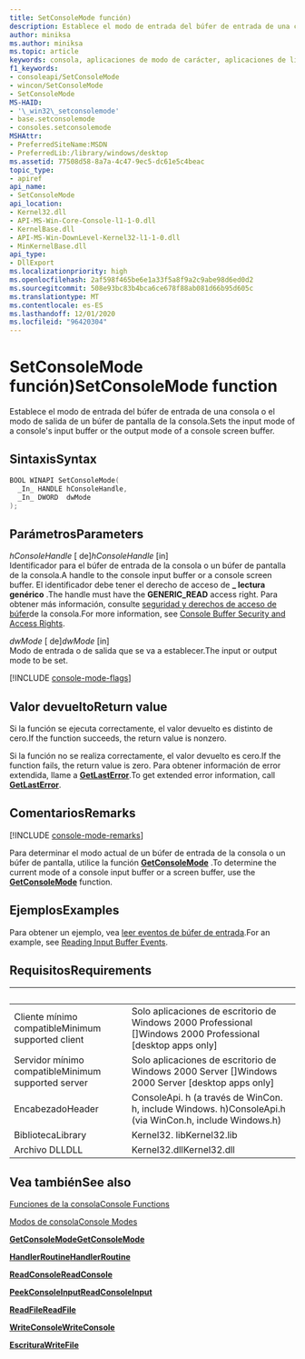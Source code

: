 ```yaml
---
title: SetConsoleMode función)
description: Establece el modo de entrada del búfer de entrada de una consola o el modo de salida de un búfer de pantalla de la consola.
author: miniksa
ms.author: miniksa
ms.topic: article
keywords: consola, aplicaciones de modo de carácter, aplicaciones de línea de comandos, aplicaciones de terminal, API de consola
f1_keywords:
- consoleapi/SetConsoleMode
- wincon/SetConsoleMode
- SetConsoleMode
MS-HAID:
- '\_win32\_setconsolemode'
- base.setconsolemode
- consoles.setconsolemode
MSHAttr:
- PreferredSiteName:MSDN
- PreferredLib:/library/windows/desktop
ms.assetid: 77508d58-8a7a-4c47-9ec5-dc61e5c4beac
topic_type:
- apiref
api_name:
- SetConsoleMode
api_location:
- Kernel32.dll
- API-MS-Win-Core-Console-l1-1-0.dll
- KernelBase.dll
- API-MS-Win-DownLevel-Kernel32-l1-1-0.dll
- MinKernelBase.dll
api_type:
- DllExport
ms.localizationpriority: high
ms.openlocfilehash: 2af598f465be6e1a33f5a8f9a2c9abe98d6ed0d2
ms.sourcegitcommit: 508e93bc83b4bca6ce678f88ab081d66b95d605c
ms.translationtype: MT
ms.contentlocale: es-ES
ms.lasthandoff: 12/01/2020
ms.locfileid: "96420304"
---
```

# <a name="setconsolemode-function"></a><span data-ttu-id="25e67-104">SetConsoleMode función)</span><span class="sxs-lookup"><span data-stu-id="25e67-104">SetConsoleMode function</span></span>

<span data-ttu-id="25e67-105">Establece el modo de entrada del búfer de entrada de una consola o el modo de salida de un búfer de pantalla de la consola.</span><span class="sxs-lookup"><span data-stu-id="25e67-105">Sets the input mode of a console's input buffer or the output mode of a console screen buffer.</span></span>

## <a name="syntax"></a><span data-ttu-id="25e67-106">Sintaxis</span><span class="sxs-lookup"><span data-stu-id="25e67-106">Syntax</span></span>

```C
BOOL WINAPI SetConsoleMode(
  _In_ HANDLE hConsoleHandle,
  _In_ DWORD  dwMode
);
```

## <a name="parameters"></a><span data-ttu-id="25e67-107">Parámetros</span><span class="sxs-lookup"><span data-stu-id="25e67-107">Parameters</span></span>

<span data-ttu-id="25e67-108">*hConsoleHandle* \[ de\]</span><span class="sxs-lookup"><span data-stu-id="25e67-108">*hConsoleHandle* \[in\]</span></span>  
<span data-ttu-id="25e67-109">Identificador para el búfer de entrada de la consola o un búfer de pantalla de la consola.</span><span class="sxs-lookup"><span data-stu-id="25e67-109">A handle to the console input buffer or a console screen buffer.</span></span> <span data-ttu-id="25e67-110">El identificador debe tener el derecho de acceso de **\_ lectura genérico** .</span><span class="sxs-lookup"><span data-stu-id="25e67-110">The handle must have the **GENERIC\_READ** access right.</span></span> <span data-ttu-id="25e67-111">Para obtener más información, consulte [seguridad y derechos de acceso de búfer](console-buffer-security-and-access-rights.md)de la consola.</span><span class="sxs-lookup"><span data-stu-id="25e67-111">For more information, see [Console Buffer Security and Access Rights](console-buffer-security-and-access-rights.md).</span></span>

<span data-ttu-id="25e67-112">*dwMode* \[ de\]</span><span class="sxs-lookup"><span data-stu-id="25e67-112">*dwMode* \[in\]</span></span>  
<span data-ttu-id="25e67-113">Modo de entrada o de salida que se va a establecer.</span><span class="sxs-lookup"><span data-stu-id="25e67-113">The input or output mode to be set.</span></span>

[!INCLUDE [console-mode-flags](./includes/console-mode-flags.md)]

## <a name="return-value"></a><span data-ttu-id="25e67-114">Valor devuelto</span><span class="sxs-lookup"><span data-stu-id="25e67-114">Return value</span></span>

<span data-ttu-id="25e67-115">Si la función se ejecuta correctamente, el valor devuelto es distinto de cero.</span><span class="sxs-lookup"><span data-stu-id="25e67-115">If the function succeeds, the return value is nonzero.</span></span>

<span data-ttu-id="25e67-116">Si la función no se realiza correctamente, el valor devuelto es cero.</span><span class="sxs-lookup"><span data-stu-id="25e67-116">If the function fails, the return value is zero.</span></span> <span data-ttu-id="25e67-117">Para obtener información de error extendida, llame a [**GetLastError**](https://msdn.microsoft.com/library/windows/desktop/ms679360).</span><span class="sxs-lookup"><span data-stu-id="25e67-117">To get extended error information, call [**GetLastError**](https://msdn.microsoft.com/library/windows/desktop/ms679360).</span></span>

## <a name="remarks"></a><span data-ttu-id="25e67-118">Comentarios</span><span class="sxs-lookup"><span data-stu-id="25e67-118">Remarks</span></span>

[!INCLUDE [console-mode-remarks](./includes/console-mode-remarks.md)]

<span data-ttu-id="25e67-119">Para determinar el modo actual de un búfer de entrada de la consola o un búfer de pantalla, utilice la función [**GetConsoleMode**](getconsolemode.md) .</span><span class="sxs-lookup"><span data-stu-id="25e67-119">To determine the current mode of a console input buffer or a screen buffer, use the [**GetConsoleMode**](getconsolemode.md) function.</span></span>

## <a name="examples"></a><span data-ttu-id="25e67-120">Ejemplos</span><span class="sxs-lookup"><span data-stu-id="25e67-120">Examples</span></span>

<span data-ttu-id="25e67-121">Para obtener un ejemplo, vea [leer eventos de búfer de entrada](reading-input-buffer-events.md).</span><span class="sxs-lookup"><span data-stu-id="25e67-121">For an example, see [Reading Input Buffer Events](reading-input-buffer-events.md).</span></span>

## <a name="requirements"></a><span data-ttu-id="25e67-122">Requisitos</span><span class="sxs-lookup"><span data-stu-id="25e67-122">Requirements</span></span>

| &nbsp; | &nbsp; |
|-|-|
| <span data-ttu-id="25e67-123">Cliente mínimo compatible</span><span class="sxs-lookup"><span data-stu-id="25e67-123">Minimum supported client</span></span> | <span data-ttu-id="25e67-124">Solo aplicaciones de escritorio de Windows 2000 Professional \[\]</span><span class="sxs-lookup"><span data-stu-id="25e67-124">Windows 2000 Professional \[desktop apps only\]</span></span> |
| <span data-ttu-id="25e67-125">Servidor mínimo compatible</span><span class="sxs-lookup"><span data-stu-id="25e67-125">Minimum supported server</span></span> | <span data-ttu-id="25e67-126">Solo aplicaciones de escritorio de Windows 2000 Server \[\]</span><span class="sxs-lookup"><span data-stu-id="25e67-126">Windows 2000 Server \[desktop apps only\]</span></span> |
| <span data-ttu-id="25e67-127">Encabezado</span><span class="sxs-lookup"><span data-stu-id="25e67-127">Header</span></span> | <span data-ttu-id="25e67-128">ConsoleApi. h (a través de WinCon. h, include Windows. h)</span><span class="sxs-lookup"><span data-stu-id="25e67-128">ConsoleApi.h (via WinCon.h, include Windows.h)</span></span> |
| <span data-ttu-id="25e67-129">Biblioteca</span><span class="sxs-lookup"><span data-stu-id="25e67-129">Library</span></span> | <span data-ttu-id="25e67-130">Kernel32. lib</span><span class="sxs-lookup"><span data-stu-id="25e67-130">Kernel32.lib</span></span> |
| <span data-ttu-id="25e67-131">Archivo DLL</span><span class="sxs-lookup"><span data-stu-id="25e67-131">DLL</span></span> | <span data-ttu-id="25e67-132">Kernel32.dll</span><span class="sxs-lookup"><span data-stu-id="25e67-132">Kernel32.dll</span></span> |

## <a name="see-also"></a><span data-ttu-id="25e67-133">Vea también</span><span class="sxs-lookup"><span data-stu-id="25e67-133">See also</span></span>

[<span data-ttu-id="25e67-134">Funciones de la consola</span><span class="sxs-lookup"><span data-stu-id="25e67-134">Console Functions</span></span>](console-functions.md)

[<span data-ttu-id="25e67-135">Modos de consola</span><span class="sxs-lookup"><span data-stu-id="25e67-135">Console Modes</span></span>](console-modes.md)

[<span data-ttu-id="25e67-136">**GetConsoleMode**</span><span class="sxs-lookup"><span data-stu-id="25e67-136">**GetConsoleMode**</span></span>](getconsolemode.md)

[<span data-ttu-id="25e67-137">**HandlerRoutine**</span><span class="sxs-lookup"><span data-stu-id="25e67-137">**HandlerRoutine**</span></span>](handlerroutine.md)

[<span data-ttu-id="25e67-138">**ReadConsole**</span><span class="sxs-lookup"><span data-stu-id="25e67-138">**ReadConsole**</span></span>](readconsole.md)

[<span data-ttu-id="25e67-139">**PeekConsoleInput**</span><span class="sxs-lookup"><span data-stu-id="25e67-139">**ReadConsoleInput**</span></span>](readconsoleinput.md)

[<span data-ttu-id="25e67-140">**ReadFile**</span><span class="sxs-lookup"><span data-stu-id="25e67-140">**ReadFile**</span></span>](https://msdn.microsoft.com/library/windows/desktop/aa365467)

[<span data-ttu-id="25e67-141">**WriteConsole**</span><span class="sxs-lookup"><span data-stu-id="25e67-141">**WriteConsole**</span></span>](writeconsole.md)

[<span data-ttu-id="25e67-142">**Escritura**</span><span class="sxs-lookup"><span data-stu-id="25e67-142">**WriteFile**</span></span>](https://msdn.microsoft.com/library/windows/desktop/aa365747)
